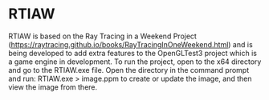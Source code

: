# RTIAW

RTIAW is based on the Ray Tracing in a Weekend Project (https://raytracing.github.io/books/RayTracingInOneWeekend.html) 
and is being developed to add extra features to the OpenGLTest3 project which is a game engine in development. 
To run the project, open to the x64 directory and go to the RTIAW.exe file. Open the directory in the command prompt and run:
RTIAW.exe > image.ppm
to create or update the image, and then view the image from there.

